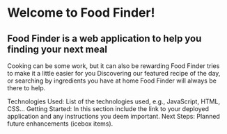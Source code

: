 # Welcome to Food Finder!
<!-- <Your Applications title>: A description of your application. Background info of the application is a nice touch.
  Screenshot(s): Images of your actual application. -->
## Food Finder is a web application to help you finding your next meal
Cooking can be some work, but it can also be rewarding
Food Finder tries to make it a little easier for you
Discovering our featured recipe of the day,
or searching by ingredients you have at home
Food Finder will always be there to help.


 Technologies Used: List of the technologies used, e.g., JavaScript, HTML, CSS...
 Getting Started: In this section include the link to your deployed application and any instructions you deem important.
  Next Steps: Planned future enhancements (icebox items).